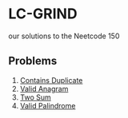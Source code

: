 # LC-GRIND

our solutions to the Neetcode 150

## Problems

1. [Contains Duplicate](https://leetcode.com/problems/contains-duplicate/)
2. [Valid Anagram](https://leetcode.com/problems/valid-anagram/)
3. [Two Sum](https://leetcode.com/problems/two-sum/)
4. [Valid Palindrome](https://leetcode.com/problems/valid-palindrome/)